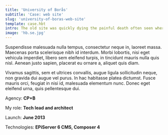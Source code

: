 ```yaml
---
title: 'University of Borås'
subtitle: 'Case: web site'
slug: 'university-of-boras-web-site'
template: case.hbt
intro: The old site was quickly dying the painful death often seen where sites suffer from a chronic case of IBM WebSphere. The end was near.
image: 'hb.se.jpg'
---
```

Suspendisse malesuada nulla tempus, consectetur neque in, laoreet massa. Maecenas porta scelerisque nibh id interdum. Morbi lobortis, nisi eget vehicula imperdiet, libero sem eleifend turpis, in tincidunt mauris nulla quis nisl. Aenean justo sapien, placerat eu ornare a, aliquet quis diam.

Vivamus sagittis, sem et ultrices convallis, augue ligula sollicitudin neque, non gravida dui augue vel purus. In hac habitasse platea dictumst. Fusce mauris orci, feugiat in nisi id, malesuada elementum nunc. Donec eget eleifend urna, quis pellentesque dui.

Agency: **CP+B**

My role: **Tech lead and architect**

Launch: **June 2013**

Technologies: **EPiServer 6 CMS, Composer 4**
